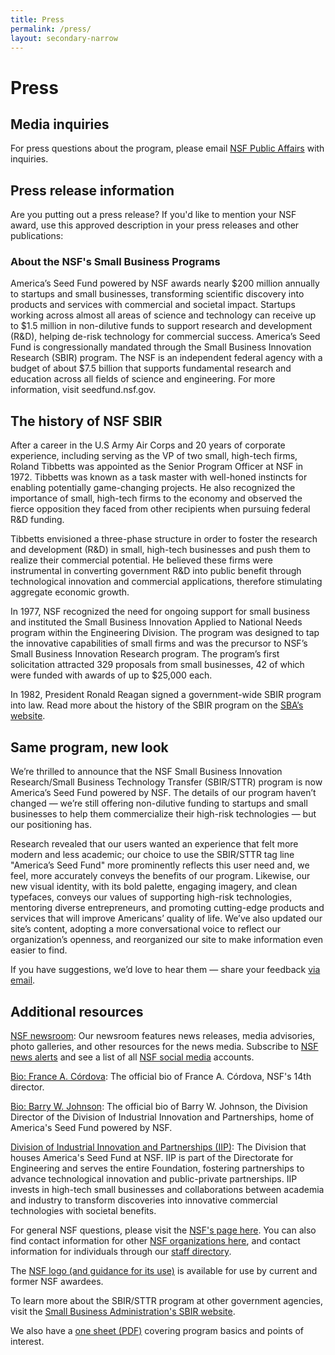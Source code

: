 ```yaml
---
title: Press
permalink: /press/
layout: secondary-narrow
---
```


# Press

## Media inquiries

For press questions about the program, please email [NSF Public Affairs](mailto:sabates@nsf.gov) with inquiries. 

## Press release information

Are you putting out a press release? If you'd like to mention your NSF award, use this approved description in your press releases and other publications:

### About the NSF's Small Business Programs

America’s Seed Fund powered by NSF awards nearly $200 million annually to startups and small businesses, transforming scientific discovery into products and services with commercial and societal impact. Startups working across almost all areas of science and technology can receive up to $1.5 million in non-dilutive funds to support research and development (R&D), helping de-risk technology for commercial success. America’s Seed Fund is congressionally mandated through the Small Business Innovation Research (SBIR) program. The NSF is an independent federal agency with a budget of about $7.5 billion that supports fundamental research and education across all fields of science and engineering. For more information, visit seedfund.nsf.gov.

## The history of NSF SBIR

After a career in the U.S Army Air Corps and 20 years of corporate experience, including serving as the VP of two small, high-tech firms, Roland Tibbetts was appointed as the Senior Program Officer at NSF in 1972. Tibbetts was known as a task master with well-honed instincts for enabling potentially game-changing projects. He also recognized the importance of small, high-tech firms to the economy and observed the fierce opposition they faced from other recipients when pursuing federal R&D funding.

Tibbetts envisioned a three-phase structure in order to foster the research and development (R&D) in small, high-tech businesses and push them to realize their commercial potential. He believed these firms were instrumental in converting government R&D into public benefit through technological innovation and commercial applications, therefore stimulating aggregate economic growth.

In 1977, NSF recognized the need for ongoing support for small business and instituted the Small Business Innovation Applied to National Needs program within the Engineering Division. The program was designed to tap the innovative capabilities of small firms and was the precursor to NSF’s Small Business Innovation Research program.  The program’s first solicitation attracted 329 proposals from small businesses, 42 of which were funded with awards of up to $25,000 each.  

In 1982, President Ronald Reagan signed a government-wide SBIR program into law. Read more about the history of the SBIR program on the [SBA’s website](https://www.sbir.gov/birth-and-history-of-the-sbir-program).

## Same program, new look

We’re thrilled to announce that the NSF Small Business Innovation Research/Small Business Technology Transfer (SBIR/STTR) program is now America’s Seed Fund powered by NSF. The details of our program haven’t changed — we’re still offering non-dilutive funding to startups and small businesses to help them commercialize their high-risk technologies — but our positioning has.

Research revealed that our users wanted an experience that felt more modern and less academic; our choice to use the SBIR/STTR tag line  "America’s Seed Fund" more prominently reflects this user need and, we feel, more accurately conveys the benefits of our program. Likewise, our new visual identity, with its bold palette, engaging imagery, and clean typefaces, conveys our values of supporting high-risk technologies, mentoring diverse entrepreneurs, and promoting cutting-edge products and services that will improve Americans’ quality of life. We’ve also updated our site’s content, adopting a more conversational voice to reflect our organization’s openness, and reorganized our site to make information even easier to find.

If you have suggestions, we’d love to hear them — share your feedback [via email](mailto:sbir@nsf.gov).

## Additional resources

[NSF newsroom](https://www.nsf.gov/news/newsroom.jsp): Our newsroom features news releases, media advisories, photo galleries, and other resources for the news media. Subscribe to [NSF news alerts](https://nsf.gov/news/) and see a list of all [NSF social media](https://www.nsf.gov/social/) accounts.

[Bio: France A. Córdova](https://www.nsf.gov/mobile/staff/staff_bio.jsp?lan=fcordova&org=NSF&from_org): The official bio of France A. Córdova, NSF's 14th director.

[Bio: Barry W. Johnson](https://www.nsf.gov/news/news_summ.jsp?cntn_id=134426): The official bio of Barry W. Johnson, the Division Director of the Division of Industrial Innovation and Partnerships, home of America's Seed Fund powered by NSF.

[Division of Industrial Innovation and Partnerships (IIP)](https://www.nsf.gov/div/index.jsp?div=IIP): The Division that houses America's Seed Fund at NSF. IIP is part of the Directorate for Engineering and serves the entire Foundation, fostering partnerships to advance technological innovation and public-private partnerships. IIP invests in high-tech small businesses and collaborations between academia and industry to transform discoveries into innovative commercial technologies with societal benefits.

For general NSF questions, please visit the [NSF's page here](https://www.nsf.gov/help/contact.jsp). You can also find contact information for other [NSF organizations here](https://www.nsf.gov/staff/orglist.jsp), and contact information for individuals through our [staff directory](https://www.nsf.gov/staff/).  

The [NSF logo (and guidance for its use)](https://www.nsf.gov/policies/logos.jsp) is available for use by current and former NSF awardees.

To learn more about the SBIR/STTR program at other government agencies, visit the [Small Business Administration's SBIR website](https://www.sbir.gov/#).

We also have a [one sheet (PDF)]({{site.baseurl}}/assets/files/press/overview2018.pdf) covering program basics and points of interest.
